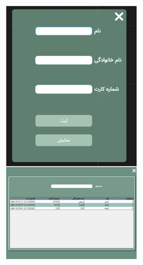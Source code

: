  
 
  <img src="https://github.com/MDshirzad/BankCards/blob/master/1.png" width="350" title="hover text">
 
  <img src="https://github.com/MDshirzad/BankCards/blob/master/2.png" width="350" alt="accessibility text">
